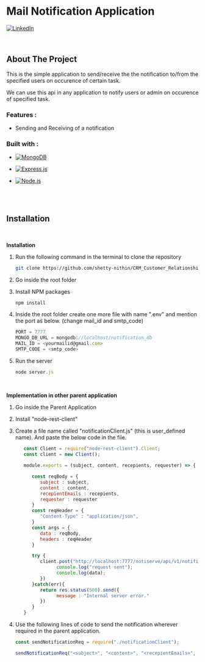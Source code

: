# Mail Notification Application

[![LinkedIn][linkedin-shield]][linkedin-url]

<br/>

## About The Project

This is the simple application to send/receive the the notification to/from the specified users on occurence of certain task.

We can use this api in any application to notify users or admin on occurence of specified task.
<br/>

### Features : 
* Sending and Receiving of a notification

### Built with : 

* [![MongoDB][MongoDB]][MongoDB-url]

* [![Express.js][Express.js]][Express-url]

* [![Node.js][Node.js]][Node-url]
<br/>
<br/>

## Installation
<br/>

__Installation__
<br/>
1. Run the following command in the terminal to clone the repository
   ```sh
   git clone https://github.com/shetty-nithin/CRM_Customer_Relationship_Management
   ```

2. Go inside the root folder

3. Install NPM packages
   ```
   npm install
   ```

4. Inside the root folder create one more file with name ".env" and mention the port as below. (change mail_id and smtp_code)
   ```javascript
   PORT = 7777
   MONGO_DB_URL = mongodb://localhost/notification_db
   MAIL_ID = <yourmailid@gmail.com>
   SMTP_CODE = <smtp_code>
   ```

5. Run the server
   ```javascript
   node server.js
   ```
<br/>

__Implementation in other parent application__
<br/>

1. Go inside the Parent Application

2. Install "node-rest-client"

3. Create a file name called "notificationClient.js" (this is user_defined name). And paste the below code in the file.
   ```javascript
      const Client = require("node-rest-client").Client;
      const client = new Client();

      module.exports = (subject, content, recepients, requester) => {

         const reqBody = {
            subject : subject,
            content : content,
            recepientEmails : recepients,
            requester : requester
         }
         const reqHeader = {
            "Content-Type" : "application/json",
         }
         const args = {
            data : reqBody,
            headers : reqHeader
         }

         try {
            client.post("http://localhost:7777/notiserve/api/v1/notifications", args, (data, res) => {
                  console.log("request sent");
                  console.log(data); 
            })
         }catch(err){
            return res.status(500).send({
                  message : "Internal server error."
            })
         }
      }
   ```
   
4. Use the following lines of code to send the notification wherever required in the parent application.
   ```javascript
   const sendNotificationReq = require("./notificationClient");

   sendNotificationReq("<subject>", "<content>", "<recepientEmails>", "<requester>");
   ```


<!-- MARKDOWN LINKS -->
[forks-shield]: https://img.shields.io/github/forks/github_username/repo_name.svg?style=for-the-badge
[forks-url]: https://github.com/github_username/repo_name/network/members

[issues-shield]: https://img.shields.io/github/issues/github_username/repo_name.svg?style=for-the-badge
[issues-url]: https://github.com/github_username/repo_name/issues


[linkedin-shield]: https://img.shields.io/badge/-LinkedIn-black.svg?style=for-the-badge&logo=linkedin&colorB=0072b1
[linkedin-url]: https://www.linkedin.com/in/shetty-nithin/

[MongoDB]: https://img.shields.io/badge/MongoDB-589636?style=for-the-badge&logo=mongodb&logoColor=white
[MongoDB-url]: https://www.mongodb.com/

[Node.js]: https://img.shields.io/badge/Node.js-215732?style=for-the-badge&logo=nodedotjs&logoColor=61DAFB
[Node-url]: https://nodejs.org/en/

[Express.js]: https://img.shields.io/badge/Express.js-D1D3D4?style=for-the-badge&logo=express&logoColor=4FC08D
[Express-url]: https://expressjs.com/